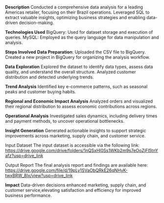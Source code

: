 **Description**
Conducted a comprehensive data analysis for a leading Americas retailer, focusing on their Brazil operations. Leveraged SQL to extract valuable insights, optimizing business strategies and enabling data-driven decision-making.

**Technologies Used**
BigQuery: Used for dataset storage and execution of queries.
MySQL: Employed as the query language for data manipulation and analysis.

**Steps Involved**
**Data Preparation**:
Uploaded the CSV file to BigQuery.
Created a new project in BigQuery for organizing the analysis workflow.

**Data Exploration**
Explored the dataset to identify data types, assess data quality, and understand the overall structure.
Analyzed customer distribution and detected underlying trends.

**Trend Analysis**
Identified key e-commerce patterns, such as seasonal peaks and customer buying habits.

**Regional and Economic Impact Analysis**
Analyzed orders and visualized their regional distribution to assess economic contributions across regions.

**Operational Analysis**
Investigated sales dynamics, including delivery times and payment methods, to uncover operational bottlenecks.

**Insight Generation**
Generated actionable insights to support strategic improvements across marketing, supply chain, and customer service.

Input Dataset
The input dataset is accessible via the following link:
https://drive.google.com/drive/folders/1nQSxHl0Ss1WKb2m9s7eOoZjFl5tnYafz?usp=drive_link

Output Report
The final analysis report and findings are available here:
https://drive.google.com/file/d/19pLy1SVaObQRkE26qNHyK-twxBRW_8Ix/view?usp=drive_link

**Impact**
Data-driven decisions enhanced marketing, supply chain, and customer service,elevating satisfaction and efficiency for improved business performance.
